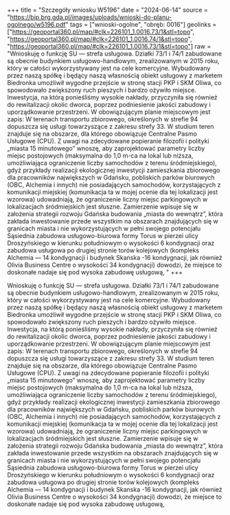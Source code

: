 +++
title = "Szczegóły wniosku W5196"
date = "2024-06-14"
source = "https://bip.brg.gda.pl/images/uploads/wnioski-do-planu-ogolnego/w5196.pdf"
tags = ["wnioski-ogolne", "obręb: 0016"]
geolinks = ["https://geoportal360.pl/map/#clk=226101_1.0016.73/1&stl=topo", "https://geoportal360.pl/map/#clk=226101_1.0016.74/1&stl=topo", "https://geoportal360.pl/map/#clk=226101_1.0016.73/1&stl=topo"]
raw = "Wnioskuję o funkcję SU — strefa usługowa. Działki 73/1 i 74/1 zabudowane są obecnie budynkiem usługowo-handlowym, zrealizowanym w 2015 roku, który w całości wykorzystywany jest na cele komercyjne. Wybudowany przez naszą spółkę i będący naszą własnością obiekt usługowy z marketem Biedronka umożliwił wygodne przejście w stronę stacji PKP i SKM Oliwa, co spowodowało zwiększony ruch pieszych i bardzo ożywiło miejsce. Inwestycja, na którą ponieśliśmy wysokie nakłady, przyczyniła się również do rewitalizacji okolic dworca, poprzez podniesienie jakości zabudowy i uporządkowanie przestrzeni. W obowiązującym planie miejscowym jest zapis: W terenach transportu zbiorowego, określonych w strefie 94 dopuszcza się usługi towarzyszące z zakresu strefy 33. W studium teren znajduje się na obszarze, dla którego obowiązuje Centralne Pasmo Usługowe (CPU). Z uwagi na zdecydowane popieranie filozofii i polityki „miasta 15 minutowego” wnoszę, aby zaprojektować parametry liczby miejsc postojowych (maksymalna do 1,0 m-ca na lokal lub niższa, umożliwiająca ograniczenie liczby samochodów z terenu śródmiejskiego), gdyż przykłady realizacji ekologicznej inwestycji zamieszkania zbiorowego dla pracowników największych w Gdańsku, pobliskich parków biurowych (OBC, Alchemia i innych) nie posiadających samochodów, korzystających z komunikacji miejskiej (komunikacja ta w mojej ocenie dla tej lokalizacji jest wzorowa) udowadniają, że ograniczenie liczny miejsc parkingowych w lokalizacjach śródmiejskich jest słuszne. Zamierzenie wpisuje się w założenia strategii rozwoju Gdańska budowania „miasta do wewnątrz”, która zakłada inwestowanie przede wszystkim na obszarach znajdujących się w granicach miasta i nie wykorzystujących w pełni swojego potencjału Sąsiednia zabudowa usługowo-biurowa formy Torus w pierzei ulicy Droszyńskiego w kierunku południowym o wysokości 6 kondygnacji oraz zabudowa usługowa po drugiej stronie torów kolejowych (kompleks Alchemia — 14 kondygnacji i budynek Skanska -16 kondygnacji, jak również Olivia Business Centre o wysokości 34 kondygnacji) dowodzi, że miejsce to doskonałe nadaje się pod wysoka zabudowę usługową, "
+++

Wnioskuję o funkcję SU — strefa usługowa.
Działki 73/1 i 74/1 zabudowane są obecnie budynkiem usługowo-handlowym, zrealizowanym w 2015 roku, który w całości
wykorzystywany jest na cele komercyjne. Wybudowany przez naszą spółkę i będący naszą własnością obiekt usługowy
z marketem Biedronka umożliwił wygodne przejście w stronę stacji PKP i SKM Oliwa, co spowodowało zwiększony ruch
pieszych i bardzo ożywiło miejsce. Inwestycja, na którą ponieśliśmy wysokie nakłady, przyczyniła się również do
rewitalizacji okolic dworca, poprzez podniesienie jakości zabudowy i uporządkowanie przestrzeni.
W obowiązującym planie miejscowym jest zapis: W terenach transportu zbiorowego, określonych w strefie 94 dopuszcza
się usługi towarzyszące z zakresu strefy 33.
W studium teren znajduje się na obszarze, dla którego obowiązuje Centralne Pasmo Usługowe (CPU).
Z uwagi na zdecydowane popieranie filozofii i polityki „miasta 15 minutowego” wnoszę, aby zaprojektować parametry
liczby miejsc postojowych (maksymalna do 1,0 m-ca na lokal lub niższa, umożliwiająca ograniczenie liczby samochodów
z terenu śródmiejskiego), gdyż przykłady realizacji ekologicznej inwestycji zamieszkania zbiorowego dla pracowników
największych w Gdańsku, pobliskich parków biurowych (OBC, Alchemia i innych) nie posiadających samochodów,
korzystających z komunikacji miejskiej (komunikacja ta w mojej ocenie dla tej lokalizacji jest wzorowa) udowadniają, że
ograniczenie liczny miejsc parkingowych w lokalizacjach śródmiejskich jest słuszne.
Zamierzenie wpisuje się w założenia strategii rozwoju Gdańska budowania „miasta do wewnątrz”,
która zakłada inwestowanie przede wszystkim na obszarach znajdujących się w granicach miasta
i nie wykorzystujących w pełni swojego potencjału
Sąsiednia zabudowa usługowo-biurowa formy Torus w pierzei ulicy Droszyńskiego w kierunku południowym o wysokości
6 kondygnacji oraz zabudowa usługowa po drugiej stronie torów kolejowych (kompleks Alchemia — 14 kondygnacji
i budynek Skanska -16 kondygnacji, jak również Olivia Business Centre o wysokości 34 kondygnacji) dowodzi, że miejsce
to doskonałe nadaje się pod wysoka zabudowę usługową,



